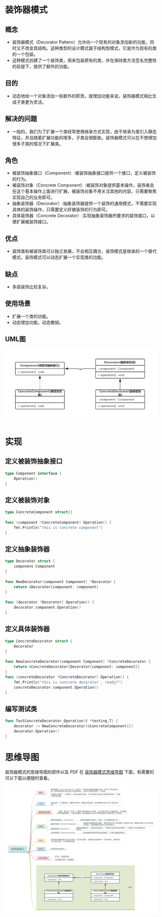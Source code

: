 # 装饰器模式

## 概念

- 装饰器模式（Decorator Pattern）允许向一个现有的对象添加新的功能，同时又不改变其结构。这种类型的设计模式属于结构型模式，它是作为现有的类的一个包装。
- 这种模式创建了一个装饰类，用来包装原有的类，并在保持类方法签名完整性的前提下，提供了额外的功能。

## 目的

- 动态地给一个对象添加一些额外的职责。就增加功能来说，装饰器模式相比生成子类更为灵活。

## 解决的问题

- 一般的，我们为了扩展一个类经常使用继承方式实现，由于继承为类引入静态特征，并且随着扩展功能的增多，子类会很膨胀。装饰器模式可以在不想增加很多子类的情况下扩展类。

## 角色

- 被装饰抽象接口（Component）:被装饰抽象接口提供一个接口，定义被装饰的行为。
- 被装饰对象（Concrete Component）:被装饰对象提供基本操作，装饰者会在这个基本操作上面进行扩展，被装饰对象不用关注其他的内容，只需要聚焦实现自己的业务即可。
- 抽象装饰器（Decorator）:抽象装饰器提供一个装饰的通用模式，不需要实现具体的装饰操作，只需要定义好被装饰的行为即可。
- 具体装饰器（Concrete Decorator）:实现抽象装饰器所要求的装饰接口，以便扩展被装饰接口。

## 优点

- 装饰类和被装饰类可以独立发展，不会相互耦合，装饰模式是继承的一个替代模式，装饰模式可以动态扩展一个实现类的功能。

## 缺点

- 多层装饰比较复杂。

## 使用场景

- 扩展一个类的功能。
- 动态增加功能，动态撤销。

## UML图

![UML](/docs/img/装饰器模式/装饰器模式.png)

# 实现

## 定义被装饰抽象接口

```go
type Component interface {
    Operation()
}
```

## 定义被装饰对象

```go
type ConcreteComponent struct{}

func (component *ConcreteComponent) Operation() {
    fmt.Println("this is concrete component")
}
```

## 定义抽象装饰器

```go
type Decorator struct {
    component Component
}

func NewDecorator(component Component) *Decorator {
    return &Decorator{component: component}
}

func (decorator *Decorator) Operation() {
    decorator.component.Operation()
}
```

## 定义具体装饰器

```go
type ConcreteDecorator struct {
    Decorator
}

func NewConcreteDecorator(component Component) *ConcreteDecorator {
    return &ConcreteDecorator{Decorator{component: component}}
}
func (concreteDecorator *ConcreteDecorator) Operation() {
    fmt.Println("this is concrete decorator , ready?")
    concreteDecorator.component.Operation()
}

```

## 编写测试类
```go
func TestConcreteDecorator_Operation(t *testing.T) {
    decorator := NewConcreteDecorator(&ConcreteComponent{})
    decorator.Operation()
}
```

# 思维导图

装饰器模式的思维导图的原件以及 PDF 在 [装饰器模式思维导图](/docs/mind/装饰器模式) 下面，有需要的可以下载以便随时查看。

![装饰器模式](/docs/mind/装饰器模式/装饰器模式.jpg)